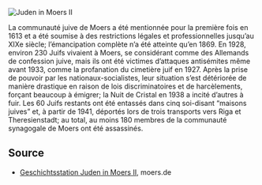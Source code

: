 ![Juden in Moers II](./images/moers-gs/p11.1.jpg)

La communauté juive de Moers a été mentionnée pour la première fois en 1613 et a été soumise à des restrictions légales et professionnelles jusqu’au XIXe siècle; l’émancipation complète n’a été atteinte qu’en 1869. En 1928, environ 230 Juifs vivaient à Moers, se considérant comme des Allemands de confession juive, mais ils ont été victimes d’attaques antisémites même avant 1933, comme la profanation du cimetière juif en 1927. Après la prise de pouvoir par les nationaux-socialistes, leur situation s’est détériorée de manière drastique en raison de lois discriminatoires et de harcèlements, forçant beaucoup à émigrer; la Nuit de Cristal en 1938 a incité d’autres à fuir. Les 60 Juifs restants ont été entassés dans cinq soi-disant “maisons juives” et, à partir de 1941, déportés lors de trois transports vers Riga et Theresienstadt; au total, au moins 180 membres de la communauté synagogale de Moers ont été assassinés.

Source
------

* [Geschichtsstation Juden in Moers II], moers.de

[Geschichtsstation Juden in Moers II]: https://www-moers-de.translate.goog/leben-moers/geschichtsstation/geschichtsstation-11-juden-moers-ii?_x_tr_sl=de&_x_tr_tl=fr
